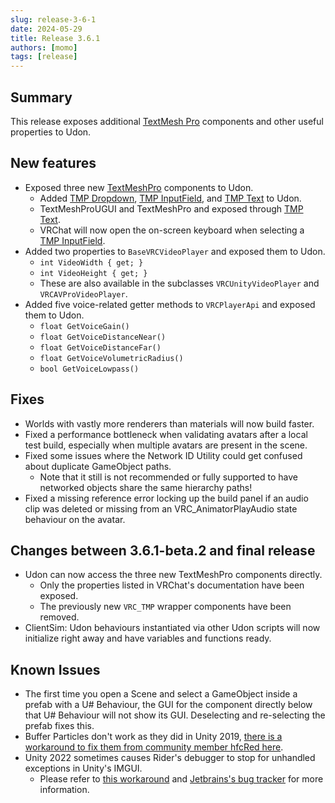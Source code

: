 ```yaml
---
slug: release-3-6-1
date: 2024-05-29
title: Release 3.6.1
authors: [momo]
tags: [release]
---
```

## Summary

This release exposes additional [TextMesh Pro](/worlds/components/textmeshpro) components and other useful properties to Udon.

<!-- truncate -->

## New features

- Exposed three new [TextMeshPro](/worlds/components/textmeshpro/) components to Udon.
    - Added [TMP Dropdown](/worlds/components/textmeshpro/tmp_dropdown), [TMP InputField](/worlds/components/textmeshpro/tmp_inputfield), and [TMP Text](/worlds/components/textmeshpro/tmp_text) to Udon.
    - TextMeshProUGUI and TextMeshPro and exposed through [TMP Text](/worlds/components/textmeshpro/tmp_text).
    - VRChat will now open the on-screen keyboard when selecting a [TMP InputField](/worlds/components/textmeshpro/tmp_inputfield).
- Added two properties to `BaseVRCVideoPlayer` and exposed them to Udon.
    - `int VideoWidth { get; }`
    - `int VideoHeight { get; }`
    - These are also available in the subclasses `VRCUnityVideoPlayer` and `VRCAVProVideoPlayer`.
- Added five voice-related getter methods to `VRCPlayerApi` and exposed them to Udon.
    - `float GetVoiceGain()`
    - `float GetVoiceDistanceNear()`
    - `float GetVoiceDistanceFar()`
    - `float GetVoiceVolumetricRadius()`
    - `bool GetVoiceLowpass()`


## Fixes

- Worlds with vastly more renderers than materials will now build faster.
- Fixed a performance bottleneck when validating avatars after a local test build, especially when multiple avatars are present in the scene.
- Fixed some issues where the Network ID Utility could get confused about duplicate GameObject paths.
    - Note that it still is not recommended or fully supported to have networked objects share the same hierarchy paths!
- Fixed a missing reference error locking up the build panel if an audio clip was deleted or missing from an VRC_AnimatorPlayAudio state behaviour on the avatar.

## Changes between 3.6.1-beta.2 and final release

- Udon can now access the three new TextMeshPro components directly.
  - Only the properties listed in VRChat's documentation have been exposed.
  - The previously new `VRC_TMP` wrapper components have been removed.
- ClientSim: Udon behaviours instantiated via other Udon scripts will now initialize right away and have variables and functions ready.


## Known Issues

- The first time you open a Scene and select a GameObject inside a prefab with a U# Behaviour, the GUI for the component directly below that U# Behaviour will not show its GUI. Deselecting and re-selecting the prefab fixes this.
- Buffer Particles don't work as they did in Unity 2019, [there is a workaround to fix them from community member hfcRed here](https://x.com/hfcRedddd/status/1696915379090604179).
- Unity 2022 sometimes causes Rider's debugger to stop for unhandled exceptions in Unity's IMGUI.
    - Please refer to [this workaround](https://forum.unity.com/threads/rider-debugger-breaks-on-unhandled-exception.1135879/#post-7305256) and [Jetbrains's bug tracker](https://youtrack.jetbrains.com/issue/RIDER-64944) for more information.

